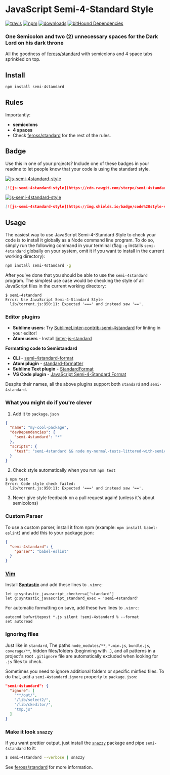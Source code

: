 # JavaScript Semi-4-Standard Style
[![travis][travis-image]][travis-url]
[![npm][npm-image]][npm-url]
[![downloads][downloads-image]][downloads-url]
[![bitHound Dependencies](https://www.bithound.io/github/gtanner/semi-4standard/badges/dependencies.svg)](https://www.bithound.io/github/gtanner/semi-4standard/master/dependencies/npm)

### One Semicolon and two (2) unnecessary spaces for the Dark Lord on his dark throne

All the goodness of [feross/standard] with semicolons and 4 space tabs sprinkled on top.

## Install

```bash
npm install semi-4standard
```

## Rules

Importantly:

- **semicolons**
- **4 spaces**
- Check [feross/standard] for the rest of the rules.

## Badge

Use this in one of your projects? Include one of these badges in your readme to
let people know that your code is using the standard style.

[![js-semi-4standard-style](https://cdn.rawgit.com/sterpe/semi-4standard/master/badge.svg)](https://github.com/sterpe/semi-4standard)

```markdown
[![js-semi-4standard-style](https://cdn.rawgit.com/sterpe/semi-4standard/master/badge.svg)](https://github.com/sterpe/semi-4standard)
```

[![js-semi-4standard-style](https://img.shields.io/badge/code%20style-semi-4standard-brightgreen.svg?style=flat-square)](https://github.com/sterpe/semi-4standard)

```markdown
[![js-semi-4standard-style](https://img.shields.io/badge/code%20style-semi--4standard-brightgreen.svg?style=flat-square)](https://github.com/sterpe/semi-4standard)
```

## Usage

The easiest way to use JavaScript Semi-4-Standard Style to check your code is to install it
globally as a Node command line program. To do so, simply run the following command in
your terminal (flag `-g` installs `semi-4standard` globally on your system, omit it if you want
to install in the current working directory):

```bash
npm install semi-4standard -g
```

After you've done that you should be able to use the `semi-4standard` program. The simplest use
case would be checking the style of all JavaScript files in the current working directory:

```
$ semi-4standard
Error: Use JavaScript Semi-4-Standard Style
  lib/torrent.js:950:11: Expected '===' and instead saw '=='.
```

### Editor plugins

- **Sublime users**: Try [SublimeLinter-contrib-semi-4standard](https://github.com/Flet/SublimeLinter-contrib-semi-4standard) for linting in your editor!
- **Atom users** - Install [linter-js-standard](https://atom.io/packages/linter-js-standard)

**Formatting code to Semistandard**

- **CLI** - [semi-4standard-format](https://github.com/ricardofbarros/semi-4standard-format)
- **Atom plugin** - [standard-formatter](https://atom.io/packages/standard-formatter)
- **Sublime Text plugin** - [StandardFormat](https://packagecontrol.io/packages/StandardFormat)
- **VS Code plugin** - [JavaScript Semi-4-Standard Format](https://marketplace.visualstudio.com/items/homerjam.vscode-semi-4standard-format)

Despite their names, all the above plugins support both `standard` and `semi-4standard`.

### What you might do if you're clever

1. Add it to `package.json`

  ```json
  {
    "name": "my-cool-package",
    "devDependencies": {
      "semi-4standard": "*"
    },
    "scripts": {
      "test": "semi-4standard && node my-normal-tests-littered-with-semicolons.js"
    }
  }
  ```

2. Check style automatically when you run `npm test`

  ```
  $ npm test
  Error: Code style check failed:
    lib/torrent.js:950:11: Expected '===' and instead saw '=='.
  ```

3. Never give style feedback on a pull request again! (unless it's about semicolons)

### Custom Parser
To use a custom parser, install it from npm (example: `npm install
babel-eslint`) and add this to your package.json:

```json
{
  "semi-4standard": {
    "parser": "babel-eslint"
  }
}
```

### [Vim](http://www.vim.org/)

Install **[Syntastic][vim-1]** and add these lines to `.vimrc`:

```vim
let g:syntastic_javascript_checkers=['standard']
let g:syntastic_javascript_standard_exec = 'semi-4standard'
```

For automatic formatting on save, add these two lines to `.vimrc`:

```vim
autocmd bufwritepost *.js silent !semi-4standard % --format
set autoread
```

[vim-1]: https://github.com/scrooloose/syntastic

### Ignoring files

Just like in `standard`, The paths `node_modules/**`, `*.min.js`, `bundle.js`, `coverage/**`, hidden files/folders
(beginning with `.`), and all patterns in a project's root `.gitignore` file are
automatically excluded when looking for `.js` files to check.

Sometimes you need to ignore additional folders or specific minfied files. To do that, add
a `semi-4standard.ignore` property to `package.json`:

```json
"semi-4standard": {
  "ignore": [
    "**/out/",
    "/lib/select2/",
    "/lib/ckeditor/",
    "tmp.js"
  ]
}
```

### Make it look `snazzy`
If you want prettier output, just install the [`snazzy`](https://github.com/feross/snazzy) package and pipe `semi-4standard` to it:

```bash
$ semi-4standard --verbose | snazzy
```

See [feross/standard] for more information.

[travis-image]: https://img.shields.io/travis/Flet/semi-4standard.svg?style=flat-square
[travis-url]: https://travis-ci.org/Flet/semi-4standard
[npm-image]: https://img.shields.io/npm/v/semi-4standard.svg?style=flat-square
[npm-url]: https://npmjs.org/package/semi-4standard
[downloads-image]: https://img.shields.io/npm/dm/semi-4standard.svg?style=flat-square
[downloads-url]: https://npmjs.org/package/semi-4standard
[feross/standard]: https://github.com/feross/standard

